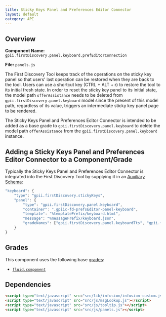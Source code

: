 ```yaml
---
title: Sticky Keys Panel and Preferences Editor Connector
layout: default
category: API
---
```


## Overview

**Component Name:** `gpii.firstDiscovery.panel.keyboard.prefEditorConnection`

**File:** `panels.js`

The First Discovery Tool keeps track of the operations on the sticky key panel so that users' last operation can be restored when they are back to the tool. Users can use a shortcut key (CTRL + ALT + r) to restore the tool to its initial fresh state. In order to reset the sticky key panel to its initial state, the model path `offerAssistance` needs to be deleted from `gpii.firstDiscovery.panel.keyboard` model since the present of this model path, regardless of its value, triggers an intermediate sticky key panel page to be rendered. 

The Sticky Keys Panel and Preferences Editor Connector is intended to be added as a base grade to `gpii.firstDiscovery.panel.keyboard` to delete the model path `offerAssistance` from the `gpii.firstDiscovery.panel.keyboard` instance. 

## Adding a Sticky Keys Panel and Preferences Editor Connector to a Component/Grade

Typically the Sticky Keys Panel and Preferences Editor Connector is integrated into the First Discovery Tool
by supplying it in an
[Auxiliary Schema](http://docs.fluidproject.org/infusion/development/AuxiliarySchemaForPreferencesFramework.html):

```javascript
"keyboard": {
    "type": "gpii.firstDiscovery.stickyKeys",
    "panel": {
        "type": "gpii.firstDiscovery.panel.keyboard",
        "container": ".gpiic-fd-prefsEditor-panel-keyboard",
        "template": "%templatePrefix/keyboard.html",
        "message": "%messagePrefix/keyboard.json",
        "gradeNames": ["gpii.firstDiscovery.panel.keyboardTts", "gpii.firstDiscovery.panel.keyboard.prefEditorConnection"],
    }
}
```

## Grades

This component uses the following base
[grades](http://docs.fluidproject.org/infusion/development/ComponentGrades.html):

* [`fluid.component`](http://docs.fluidproject.org/infusion/development/ComponentGrades.html)

## Dependencies

```html
<script type="text/javascript" src="src/lib/infusion/infusion-custom.js"></script>
<script type="text/javascript" src="src/js/msgLookup.js"></script>
<script type="text/javascript" src="src/js/tooltip.js"></script>
<script type="text/javascript" src="src/js/panels.js"></script>
```

